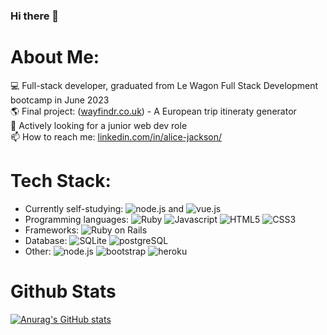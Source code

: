 ### Hi there 👋

# About Me:

💻 Full-stack developer, graduated from Le Wagon Full Stack Development bootcamp in June 2023<br> 🌎 Final project: ([wayfindr.co.uk](https://www.wayfindr.co.uk/)) - A European trip itineraty generator<br>🔎 Actively looking for a junior web dev role<br>📫 How to reach me: [linkedin.com/in/alice-jackson/](https://www.linkedin.com/in/alice-jackson/)<br>

# Tech Stack:

- Currently self-studying: ![node.js](https://img.shields.io/badge/Node.js-43853D?style=for-the-badge&logo=node.js&logoColor=white) and ![vue.js](https://img.shields.io/badge/Vue.js-35495E?style=for-the-badge&logo=vue.js&logoColor=4FC08D)
- Programming languages: ![Ruby](https://img.shields.io/badge/Ruby-CC342D?style=for-the-badge&logo=ruby&logoColor=white) ![Javascript](https://img.shields.io/badge/JavaScript-F7DF1E?style=for-the-badge&logo=javascript&logoColor=black) ![HTML5](https://img.shields.io/badge/HTML5-E34F26?style=for-the-badge&logo=html5&logoColor=white) ![CSS3](https://img.shields.io/badge/CSS3-1572B6?style=for-the-badge&logo=css3&logoColor=white)
- Frameworks: ![Ruby on Rails](https://img.shields.io/badge/Ruby_on_Rails-CC0000?style=for-the-badge&logo=ruby-on-rails&logoColor=white)
- Database: ![SQLite](https://img.shields.io/badge/SQLite-07405E?style=for-the-badge&logo=sqlite&logoColor=white) ![postgreSQL](	https://img.shields.io/badge/PostgreSQL-316192?style=for-the-badge&logo=postgresql&logoColor=white)
- Other: ![node.js](https://img.shields.io/badge/JavaScript-F7DF1E?style=for-the-badge&logo=javascript&logoColor=black) ![bootstrap](https://img.shields.io/badge/Bootstrap-563D7C?style=for-the-badge&logo=bootstrap&logoColor=white) ![heroku](https://img.shields.io/badge/Heroku-430098?style=for-the-badge&logo=heroku&logoColor=white)

# Github Stats

[![Anurag's GitHub stats](https://github-readme-stats.vercel.app/api?username=palacejackson&theme=gotham&show_icons=true)](https://github.com/anuraghazra/github-readme-stats)
